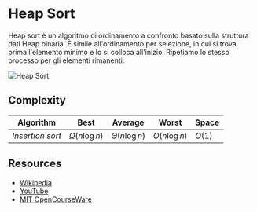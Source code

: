 # Heap Sort
Heap sort è un algoritmo  di ordinamento a confronto basato sulla struttura dati Heap binaria. È simile all'ordinamento per selezione, in cui si trova prima l'elemento minimo e lo si colloca all'inizio. Ripetiamo lo stesso processo per gli elementi rimanenti.

![Heap Sort](https://upload.wikimedia.org/wikipedia/commons/4/4d/Heapsort-example.gif)

## Complexity
|Algorithm        |Best              |Average           |Worst             |Space           |
|-----------------|:----------------:|:----------------:|:----------------:|:---------------|
|*Insertion sort* |$\Omega(n\log{}n)$|$\Theta(n\log{}n)$|$O(n\log{}n)$     |$O(1)$          |

## Resources
- [Wikipedia](https://it.wikipedia.org/wiki/Heapsort)
- [YouTube](https://www.youtube.com/watch?v=2DmK_H7IdTo)
- [MIT OpenCourseWare](https://www.youtube.com/watch?v=B7hVxCmfPtM&list=PLUl4u3cNGP61Oq3tWYp6V_F-5jb5L2iHb&index=6)
